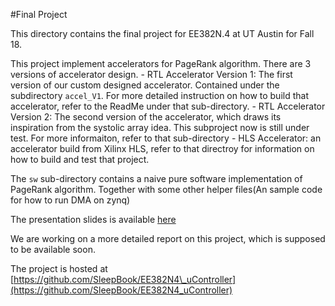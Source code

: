 #Final Project

This directory contains the final project for EE382N.4 at UT Austin for Fall 18. 

This project implement accelerators for PageRank algorithm. There are 3 versions of accelerator design. 
    - RTL Accelerator Version 1: The first version of our custom designed accelerator. Contained under the subdirectory `accel_V1`. For more detailed instruction on how to build that accelerator, refer to the ReadMe under that sub-directory.
    - RTL Accelerator Version 2: The second version of the accelerator, which draws its inspiration from the systolic array idea. This subproject now is still under test. For more informaiton, refer to that sub-directory
    - HLS Accelerator: an accelerator build from Xilinx HLS, refer to that directroy for information on how to build and test that project. 

The `sw` sub-directory contains a naive pure software implementation of PageRank algorithm. Together with some other helper files(An sample code for how to run DMA on zynq)


The presentation slides is available [here](https://docs.google.com/presentation/d/1YrgV9XGWgNsmT-i3s5TgwWeNVSpzMtdd6_xbgWGxpgQ/edit?usp=sharing)

We are working on a more detailed report on this project, which is supposed to be available soon. 

The project is hosted at [https://github.com/SleepBook/EE382N4\_uController](https://github.com/SleepBook/EE382N4_uController)
